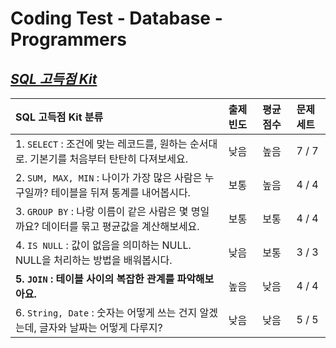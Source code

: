 # Coding Test - Database - Programmers 
## [_SQL 고득점 Kit_](https://programmers.co.kr/learn/challenges?tab=sql_practice_kit)

|SQL 고득점 Kit 분류| 출제 빈도 | 평균 점수 | 문제 세트|
|:-|:-|:-|:-|
|1. `SELECT` : 조건에 맞는 레코드를, 원하는 순서대로. 기본기를 처음부터 탄탄히 다져보세요.| 낮음|높음| 7 / 7|
|2. `SUM, MAX, MIN` : 나이가 가장 많은 사람은 누구일까? 테이블을 뒤져 통계를 내어봅시다.|보통| 높음|4 / 4|
|3. `GROUP BY` : 나랑 이름이 같은 사람은 몇 명일까요? 데이터를 묶고 평균값을 계산해보세요.|보통|보통|4 / 4|
|4. `IS NULL` : 값이 없음을 의미하는 NULL. NULL을 처리하는 방법을 배워봅시다.| 낮음|보통|3 / 3|
|**5. `JOIN` : 테이블 사이의 복잡한 관계를 파악해보아요.** |높음|낮음 |4 / 4|
|6. `String, Date` : 숫자는 어떻게 쓰는 건지 알겠는데, 글자와 날짜는 어떻게 다루지?| 낮음|낮음|5 / 5|

## 
